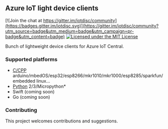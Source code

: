 ## Azure IoT light device clients

[![Join the chat at https://gitter.im/iotdisc/community](https://badges.gitter.im/iotdisc.svg)](https://gitter.im/iotdisc/community?utm_source=badge&utm_medium=badge&utm_campaign=pr-badge&utm_content=badge)
[![Licensed under the MIT License](https://img.shields.io/badge/License-MIT-blue.svg)](https://github.com/obastemur/iot_client/blob/master/LICENSE.md)

Bunch of lightweight device clients for Azure IoT Central.

### Supported platforms

- [C/CPP](c_cpp/README.md) arduino/mbedOS/esp32/esp8266/mkr1010/mkr1000/esp8285/sparkfun/embedded linux...
- [Python](python/README.md) 2/3/Micropython*
- Swift (coming soon)
- Go (coming soon)

### Contributing

This project welcomes contributions and suggestions.
